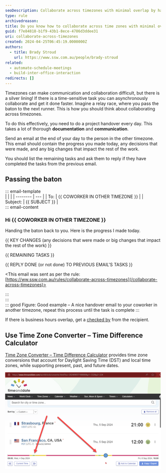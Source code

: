```yaml
---
seoDescription: Collaborate across timezones with minimal overlap by handing over tasks daily through thorough documentation and communication.
type: rule
archivedreason:
title: Do you know how to collaborate across time zones with minimal overlap?
guid: f7e84818-b1f9-43b1-8ece-4786d3ddee31
uri: collaborate-across-timezones
created: 2024-04-25T06:45:19.0000000Z
authors:
  - title: Brady Stroud
    url: https://www.ssw.com.au/people/brady-stroud
related:
  - automate-schedule-meetings
  - build-inter-office-interaction
redirects: []
---
```


Timezones can make communication and collaboration difficult, but there is a silver lining! If there is a time-sensitive task you can asynchronously collaborate and get it done faster. Imagine a relay race, where you pass the baton to the next runner. This is how you should think about collaborating across timezones.

To do this effectively, you need to do a project handover every day. This takes a lot of thorough **documentation** and **communication**.

Send an email at the end of your day to the person in the other timezone. This email should contain the progress you made today, any decisions that were made, and any big changes that impact the rest of the work.

You should list the remaining tasks and ask them to reply if they have completed the tasks from the previous email.

## Passing the baton

::: email-template  
| | |
| -------- | --- |
| To: | {{ COWORKER IN OTHER TIMEZONE }} |
| Subject: | {{ SUBJECT }} |  
::: email-content

### Hi {{ COWORKER IN OTHER TIMEZONE }}

Handing the baton back to you. Here is the progress I made today.

{{ KEY CHANGES (any decisions that were made or big changes that impact the rest of the work) }}

{{ REMAINING TASKS }}

{{ REPLY DONE (or not done) TO PREVIOUS EMAIL'S TASKS }}

<This email was sent as per the rule: [https://ww.ssw.com.au/rules/collaborate-across-timezones](/collaborate-across-timezones)>

:::  
:::  
::: good
Figure: Good example – A nice handover email to your coworker in another timezone, repeat this process until the task is complete
:::

If there is business hours overlap, get a [checked by](/checked-by-xxx) from the recipient.

## Use Time Zone Converter – Time Difference Calculator

[Time Zone Converter – Time Difference Calculator](https://www.timeanddate.com/worldclock/converter.html?iso=20240905T190000&p1=332&p2=224) provides time zone conversions that account for Daylight Saving Time (DST) and local time zones, while supporting present, past, and future dates.

![Figure: For these locations there are only 2 small green spots that overlap for normal working hours](time-and-date-screenshot.png)
